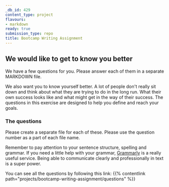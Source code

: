 ```yaml
---
_db_id: 429
content_type: project
flavours:
- markdown
ready: true
submission_type: repo
title: Bootcamp Writing Assignment
---
```


## We would like to get to know you better

We have a few questions for you. Please answer each of them in a separate MARKDOWN file.

We also want you to know yourself better. A lot of people don't really sit down and think about what they are trying to do in the long run. What their own success looks like and what might get in the way of their success. The questions in this exercise are designed to help you define and reach your goals.

### The questions

Please create a separate file for each of these. Please use the question number as a part of each file name.

Remember to pay attention to your sentence structure, spelling and grammar. If you need a little help with your grammar, [Grammarly](https://app.grammarly.com/) is a really useful service. Being able to communicate clearly and professionally in text is a super power.

You can see all the questions by following this link: {{% contentlink path="projects/bootcamp-writing-assignment/questions" %}}